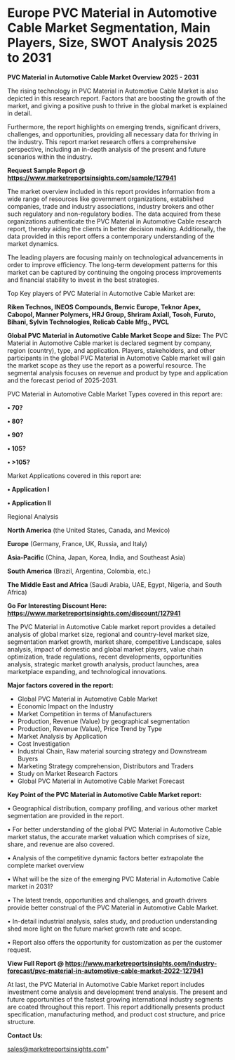  # Europe PVC Material in Automotive Cable Market Segmentation, Main Players, Size, SWOT Analysis 2025 to 2031

<Strong> PVC Material in Automotive Cable Market Overview 2025 - 2031</strong>

The rising technology in PVC Material in Automotive Cable Market is also depicted in this research report. Factors that are boosting the growth of the market, and giving a positive push to thrive in the global market is explained in detail.

Furthermore, the report highlights on emerging trends, significant drivers, challenges, and opportunities, providing all necessary data for thriving in the industry. This report market research offers a comprehensive perspective, including an in-depth analysis of the present and future scenarios within the industry.

<strong>Request Sample Report @ <a href=https://www.marketreportsinsights.com/sample/127941>https://www.marketreportsinsights.com/sample/127941</a></strong>

The market overview included in this report provides information from a wide range of resources like government organizations, established companies, trade and industry associations, industry brokers and other such regulatory and non-regulatory bodies. The data acquired from these organizations authenticate the PVC Material in Automotive Cable research report, thereby aiding the clients in better decision making. Additionally, the data provided in this report offers a contemporary understanding of the market dynamics.

The leading players are focusing mainly on technological advancements in order to improve efficiency. The long-term development patterns for this market can be captured by continuing the ongoing process improvements and financial stability to invest in the best strategies.

Top Key players of PVC Material in Automotive Cable Market are:

<strong>Riken Technos, INEOS Compounds, Benvic Europe, Teknor Apex, Cabopol, Manner Polymers, HRJ Group, Shriram Axiall, Tosoh, Furuto, Bihani, Sylvin Technologies, Relicab Cable Mfg., PVCL</strong>

<strong><b>Global PVC Material in Automotive Cable Market Scope and Size:</b></strong>
The PVC Material in Automotive Cable market is declared segment by company, region (country), type, and application. Players, stakeholders, and other participants in the global PVC Material in Automotive Cable market will gain the market scope as they use the report as a powerful resource. The segmental analysis focuses on revenue and product by type and application and the forecast period of 2025-2031.

PVC Material in Automotive Cable Market Types covered in this report are:

<strong>• 70?

• 80?

• 90?

• 105?

• >105?</strong>

Market Applications covered in this report are:

<strong>• Application I

• Application II</strong> 

Regional Analysis

<strong>North America</strong> (the United States, Canada, and Mexico)

<strong>Europe</strong> (Germany, France, UK, Russia, and Italy)

<strong>Asia-Pacific</strong> (China, Japan, Korea, India, and Southeast Asia)

<strong>South America</strong> (Brazil, Argentina, Colombia, etc.)

<strong>The Middle East and Africa</strong> (Saudi Arabia, UAE, Egypt, Nigeria, and South Africa)

<strong>Go For Interesting Discount Here: <a href=https://www.marketreportsinsights.com/discount/127941>https://www.marketreportsinsights.com/discount/127941</a></strong>

The PVC Material in Automotive Cable market report provides a detailed analysis of global market size, regional and country-level market size, segmentation market growth, market share, competitive Landscape, sales analysis, impact of domestic and global market players, value chain optimization, trade regulations, recent developments, opportunities analysis, strategic market growth analysis, product launches, area marketplace expanding, and technological innovations.

<strong><b>Major factors covered in the report:</b></strong>
<ul>
  <li>Global PVC Material in Automotive Cable Market </li>
  <li>Economic Impact on the Industry</li>
  <li>Market Competition in terms of Manufacturers</li>
  <li>Production, Revenue (Value) by geographical segmentation</li>
  <li>Production, Revenue (Value), Price Trend by Type</li>
  <li>Market Analysis by Application</li>
  <li>Cost Investigation</li>
  <li>Industrial Chain, Raw material sourcing strategy and Downstream Buyers</li>
  <li>Marketing Strategy comprehension, Distributors and Traders</li>
  <li>Study on Market Research Factors</li>
  <li>Global PVC Material in Automotive Cable Market Forecast</li>
</ul>

<strong><b>Key Point of the PVC Material in Automotive Cable Market report:</b></strong>

• Geographical distribution, company profiling, and various other market segmentation are provided in the report.

• For better understanding of the global PVC Material in Automotive Cable market status, the accurate market valuation which comprises of size, share, and revenue are also covered.

• Analysis of the competitive dynamic factors better extrapolate the complete market overview

• What will be the size of the emerging PVC Material in Automotive Cable market in 2031?

• The latest trends, opportunities and challenges, and growth drivers provide better construal of the PVC Material in Automotive Cable Market.

• In-detail industrial analysis, sales study, and production understanding shed more light on the future market growth rate and scope.

• Report also offers the opportunity for customization as per the customer request.

<strong><b>View Full Report @ <a href=https://www.marketreportsinsights.com/industry-forecast/pvc-material-in-automotive-cable-market-2022-127941>https://www.marketreportsinsights.com/industry-forecast/pvc-material-in-automotive-cable-market-2022-127941</a></b></strong>


At last, the PVC Material in Automotive Cable Market report includes investment come analysis and development trend analysis. The present and future opportunities of the fastest growing international industry segments are coated throughout this report. This report additionally presents product specification, manufacturing method, and product cost structure, and price structure.

<strong>Contact Us:</strong>

sales@marketreportsinsights.com"
